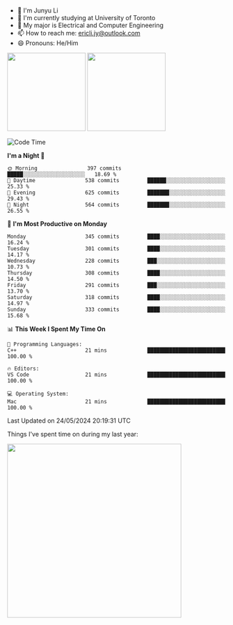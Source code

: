 ### 
- 👨 I'm Junyu Li
- 📖 I'm currently studying at University of Toronto
- 🌱 My major is Electrical and Computer Engineering
- 📫 How to reach me: ericli.jy@outlook.com
- 😄 Pronouns: He/Him

<p align="left">  
  <img height="180em" src="https://github-readme-stats-sigma-five-48.vercel.app/api?username=ericjyli&theme=tokyonight&show_icons=true&count_private=true&include_orgs=true" />
  <img height="180em" src="https://github-readme-stats-sigma-five-48.vercel.app/api/top-langs/?username=ericjyli&theme=tokyonight&count_private=true&include_orgs=true&include_orgs=true&layout=compact" />
</p>

<!--START_SECTION:waka-->
![Code Time](http://img.shields.io/badge/Code%20Time-478%20hrs%2040%20mins-blue)

**I'm a Night 🦉** 

```text
🌞 Morning                397 commits         █████░░░░░░░░░░░░░░░░░░░░   18.69 % 
🌆 Daytime                538 commits         ██████░░░░░░░░░░░░░░░░░░░   25.33 % 
🌃 Evening                625 commits         ███████░░░░░░░░░░░░░░░░░░   29.43 % 
🌙 Night                  564 commits         ███████░░░░░░░░░░░░░░░░░░   26.55 % 
```
📅 **I'm Most Productive on Monday** 

```text
Monday                   345 commits         ████░░░░░░░░░░░░░░░░░░░░░   16.24 % 
Tuesday                  301 commits         ████░░░░░░░░░░░░░░░░░░░░░   14.17 % 
Wednesday                228 commits         ███░░░░░░░░░░░░░░░░░░░░░░   10.73 % 
Thursday                 308 commits         ████░░░░░░░░░░░░░░░░░░░░░   14.50 % 
Friday                   291 commits         ███░░░░░░░░░░░░░░░░░░░░░░   13.70 % 
Saturday                 318 commits         ████░░░░░░░░░░░░░░░░░░░░░   14.97 % 
Sunday                   333 commits         ████░░░░░░░░░░░░░░░░░░░░░   15.68 % 
```


📊 **This Week I Spent My Time On** 

```text
💬 Programming Languages: 
C++                      21 mins             █████████████████████████   100.00 % 

🔥 Editors: 
VS Code                  21 mins             █████████████████████████   100.00 % 

💻 Operating System: 
Mac                      21 mins             █████████████████████████   100.00 % 
```


 Last Updated on 24/05/2024 20:19:31 UTC
<!--END_SECTION:waka-->

<p> Things I've spent time on during my last year: </p>
<img height="400em" src="https://github-readme-stats-git-master-ericjyli.vercel.app/api/wakatime?username=ericjyli&layout=compact&theme=tokyonight" />

<!--
Here are some ideas to get you started:

- 🔭 I’m currently working on ...
- 🌱 I’m currently learning ...
- 👯 I’m looking to collaborate on ...
- 🤔 I’m looking for help with ...
- 💬 Ask me about ...
- 📫 How to reach me: ...
- 😄 Pronouns: ...
- ⚡ Fun fact: ...
-->
